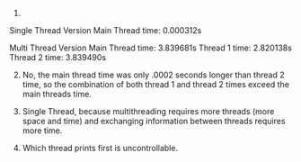 1.
Single Thread Version
	Main Thread time: 0.000312s

Multi Thread Version
	Main Thread time: 3.839681s
	Thread 1 time: 2.820138s
	Thread 2 time: 3.839490s

2. No, the main thread time was only .0002 seconds longer than thread 2 time, so the combination of both thread 1 and thread 2 times exceed the main threads time.

3. Single Thread, because multithreading requires more threads (more space and time) and exchanging information between threads requires more time.

4. Which thread prints first is uncontrollable.

